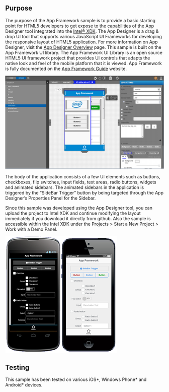 ## Purpose

The purpose of the App Framework sample is to provide a basic starting point for HTML5 developers to get expose to the capabilities of the App Designer tool integrated into the [Intel® XDK](http://software.intel.com/en-us/html5/tools). The App Designer is a drag & drop UI tool that supports various JavaScript UI Frameworks for developing the responsive layout of HTML5 application. For more information on App Designer, visit the [App Designer Overview](https://software.intel.com/en-us/xdk/docs/app-designer-overview) page. This sample is built on the App Framework UI library. The App Framework UI Library is an open source HTML5 UI framework project that provides UI controls that adapts the native look and feel of the mobile platform that it is viewed. App Framework is fully documented on the [App Framework Guide](http://app-framework-software.intel.com/documentation.php) website.

![](sidebarappfrkwk.png)

The body of the application consists of a few UI elements such as buttons, checkboxes, flip switches, input fields, text areas, radio buttons, widgets and animated sidebars. The animated sidebars in the application is triggered by the “SideBar Trigger” button by being targeted through the App Designer’s Properties Panel for the Sidebar.

Since this sample was developed using the App Designer tool, you can upload the project to Intel XDK and continue modifying the layout immediately if you download it directly from github. Also the sample is accessible within the Intel XDK under the Projects > Start a New Project > Work with a Demo Panel.

![](deviceappfrkwk.png)

## Testing

This sample has been tested on various iOS*, Windows Phone* and Android* devices.